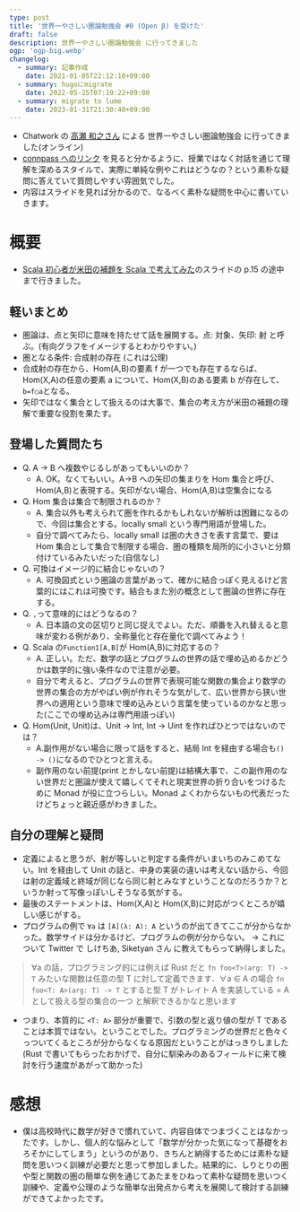 ```yaml
---
type: post
title: '世界一やさしい圏論勉強会 #0 (Open β) を受けた'
draft: false
description: 世界一やさしい圏論勉強会 に行ってきました
ogp: 'ogp-big.webp'
changelog:
  - summary: 記事作成
    date: 2021-01-05T22:12:10+09:00
  - summary: hugoにmigrate
    date: 2022-05-25T07:19:22+09:00
  - summary: migrate to lume
    date: 2023-01-31T21:30:40+09:00
---
```


- Chatwork の [高瀬 和之さん](https://twitter.com/guvalif) による 世界一やさしい圏論勉強会 に行ってきました(オンライン)
- [connpass へのリンク](https://chatwork.connpass.com/event/196423/) を見ると分かるように、授業ではなく対話を通じて理解を深めるスタイルで、実際に単純な例やこれはどうなの？という素朴な疑問に答えていて質問しやすい雰囲気でした。
- 内容はスライドを見れば分かるので、なるべく素朴な疑問を中心に書いていきます。

# 概要

- [Scala 初心者が米田の補題を Scala で考えてみた](https://www.slideshare.net/100005930379759/scala-scala)のスライドの p.15 の途中まで行きました。

## 軽いまとめ

- 圏論は、点と矢印に意味を持たせて話を展開する。点: 対象、矢印: 射 と呼ぶ。(有向グラフをイメージするとわかりやすい。)
- 圏となる条件: 合成射の存在 (これは公理)
- 合成射の存在から、Hom(A,B)の要素 f が一つでも存在するならば、Hom(X,A)の任意の要素 a について、Hom(X,B)のある要素 b が存在して、`b=f○a`となる。
- 矢印ではなく集合として扱えるのは大事で、集合の考え方が米田の補題の理解で重要な役割を果たす。

## 登場した質問たち

- Q. A -> B へ複数やじるしがあってもいいのか？
  - A. OK。なくてもいい。A->B への矢印の集まりを Hom 集合と呼び、Hom(A,B)と表現する。矢印がない場合、Hom(A,B)は空集合になる
- Q. Hom 集合は集合で制限されるのか？
  - A. 集合以外も考えられて圏を作れるかもしれないが解析は困難になるので、今回は集合とする。locally small という専門用語が登場した。
  - 自分で調べてみたら、locally small は圏の大きさを表す言葉で、要は Hom 集合として集合で制限する場合、圏の種類を局所的に小さいと分類付けているみたいだった(自信なし)
- Q. 可換はイメージ的に結合じゃないの？
  - A. 可換図式という圏論の言葉があって、確かに結合っぽく見えるけど言葉的にはこれは可換です。結合もまた別の概念として圏論の世界に存在する。
- Q. `,`って意味的にはどうなるの？
  - A. 日本語の文の区切りと同じ捉えでよい。ただ、順番を入れ替えると意味が変わる例があり、全称量化と存在量化で調べてみよう！
- Q. Scala の`Function1[A,B]`が Hom(A,B)に対応するの？
  - A. 正しい。ただ、数学の話とプログラムの世界の話で埋め込めるかどうかは数学的に強い条件なので注意が必要。
  - 自分で考えると、プログラムの世界で表現可能な関数の集合より数学の世界の集合の方がやばい例が作れそうな気がして、広い世界から狭い世界への適用という意味で埋め込みという言葉を使っているのかなと思った(ここでの埋め込みは専門用語っぽい)
- Q. Hom(Unit, Unit)は、Unit -> Int, Int -> Uint を作ればひとつではないのでは？
  - A.副作用がない場合に限って話をすると、結局 Int を経由する場合も`() -> ()`になるのでひとつと言える。
  - 副作用のない前提(print とかしない前提)は結構大事で、この副作用のない世界だと圏論が使えて嬉しくてそれと現実世界の折り合いをつけるために Monad が役に立つらしい。Monad よくわからないもの代表だったけどちょっと親近感がわきました。

## 自分の理解と疑問

- 定義によると思うが、射が等しいと判定する条件がいまいちのみこめてない。Int を経由して Unit の話と、中身の実装の違いは考えない話から、今回は射の定義域と終域が同じなら同じ射とみなすということなのだろうか？というか射って写像っぽいしそうなる気がする。
- 最後のステートメントは、Hom(X,A)と Hom(X,B)に対応がつくところが嬉しい感じがする。
- プログラムの例で `∀a` は `[A](λ: A): A` というのが出てきてここが分からなかった。数学サイドは分かるけど、プログラムの例が分からない。 → これについて Twitter で しけちあ, Siketyan さん に教えてもらって納得しました。

> ∀a の話，プログラミング的には例えば Rust だと `fn foo<T>(arg: T) -> T` みたいな関数は任意の型 T に対して定義できます．∀a ∈ A の場合 `fn foo<T: A>(arg: T) -> T` とすると型 T がトレイト A を実装している = A として扱える型の集合の一つ と解釈できるかなと思います

- つまり、本質的に `<T: A>` 部分が重要で、引数の型と返り値の型が T であることは本質ではない。ということでした。プログラミングの世界だと色々くっついてくるところが分からなくなる原因だということがはっきりしました(Rust で書いてもらったおかげで、自分に馴染みのあるフィールドに来て検討を行う速度があがって助かった)

# 感想

- 僕は高校時代に数学が好きで慣れていて、内容自体でつまづくことはなかったです。しかし、個人的な悩みとして「数学が分かった気になって基礎をおろそかにしてしまう」というのがあり、きちんと納得するためには素朴な疑問を思いつく訓練が必要だと思って参加しました。結果的に、しりとりの圏や型と関数の圏の簡単な例を通じてあたまをひねって素朴な疑問を思いつく訓練や、定義や公理のような簡単な出発点から考えを展開して検討する訓練ができてよかったです。
